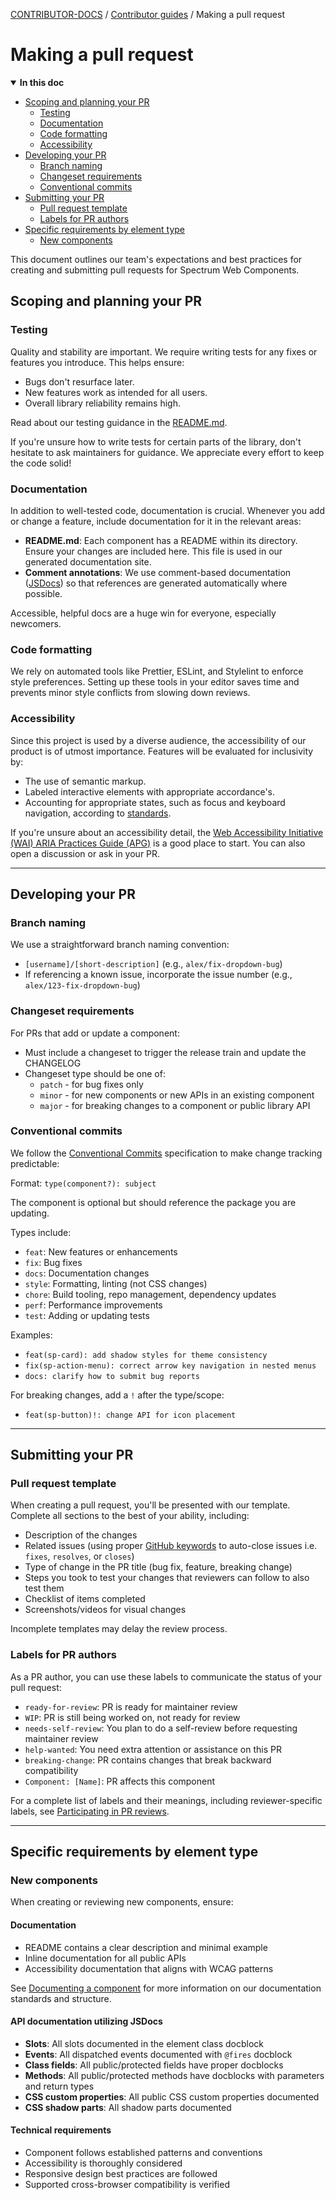 <!-- Generated breadcrumbs - DO NOT EDIT -->

[CONTRIBUTOR-DOCS](../README.md) / [Contributor guides](README.md) / Making a pull request

<!-- Document title (editable) -->

# Making a pull request

<!-- Generated TOC - DO NOT EDIT -->

<details open>
<summary><strong>In this doc</strong></summary>

- [Scoping and planning your PR](#scoping-and-planning-your-pr)
    - [Testing](#testing)
    - [Documentation](#documentation)
    - [Code formatting](#code-formatting)
    - [Accessibility](#accessibility)
- [Developing your PR](#developing-your-pr)
    - [Branch naming](#branch-naming)
    - [Changeset requirements](#changeset-requirements)
    - [Conventional commits](#conventional-commits)
- [Submitting your PR](#submitting-your-pr)
    - [Pull request template](#pull-request-template)
    - [Labels for PR authors](#labels-for-pr-authors)
- [Specific requirements by element type](#specific-requirements-by-element-type)
    - [New components](#new-components)

</details>

<!-- Document content (editable) -->

This document outlines our team's expectations and best practices for creating and submitting pull requests for Spectrum Web Components.

## Scoping and planning your PR

### Testing

Quality and stability are important. We require writing tests for any fixes or features you introduce. This helps ensure:

- Bugs don't resurface later.
- New features work as intended for all users.
- Overall library reliability remains high.

Read about our testing guidance in the [README.md](../README.md).

If you're unsure how to write tests for certain parts of the library, don't hesitate to ask maintainers for guidance. We appreciate every effort to keep the code solid!

### Documentation

In addition to well-tested code, documentation is crucial. Whenever you add or change a feature, include documentation for it in the relevant areas:

- **README.md**: Each component has a README within its directory. Ensure your changes are included here. This file is used in our generated documentation site.
- **Comment annotations**: We use comment-based documentation ([JSDocs](https://jsdoc.app/)) so that references are generated automatically where possible.

Accessible, helpful docs are a huge win for everyone, especially newcomers.

### Code formatting

We rely on automated tools like Prettier, ESLint, and Stylelint to enforce style preferences. Setting up these tools in your editor saves time and prevents minor style conflicts from slowing down reviews.

### Accessibility

Since this project is used by a diverse audience, the accessibility of our product is of utmost importance. Features will be evaluated for inclusivity by:

- The use of semantic markup.
- Labeled interactive elements with appropriate accordance's.
- Accounting for appropriate states, such as focus and keyboard navigation, according to [standards](https://www.w3.org/WAI/perspective-videos/keyboard/).

If you're unsure about an accessibility detail, the [Web Accessibility Initiative (WAI) ARIA Practices Guide (APG)](https://www.w3.org/WAI/ARIA/apg/patterns/) is a good place to start. You can also open a discussion or ask in your PR.

---

## Developing your PR

### Branch naming

We use a straightforward branch naming convention:

- `[username]/[short-description]` (e.g., `alex/fix-dropdown-bug`)
- If referencing a known issue, incorporate the issue number (e.g., `alex/123-fix-dropdown-bug`)

### Changeset requirements

For PRs that add or update a component:

- Must include a changeset to trigger the release train and update the CHANGELOG
- Changeset type should be one of:
    - `patch` - for bug fixes only
    - `minor` - for new components or new APIs in an existing component
    - `major` - for breaking changes to a component or public library API

### Conventional commits

We follow the [Conventional Commits](https://www.conventionalcommits.org/en/v1.0.0/) specification to make change tracking predictable:

Format: `type(component?): subject`

The component is optional but should reference the package you are updating.

Types include:

- `feat`: New features or enhancements
- `fix`: Bug fixes
- `docs`: Documentation changes
- `style`: Formatting, linting (not CSS changes)
- `chore`: Build tooling, repo management, dependency updates
- `perf`: Performance improvements
- `test`: Adding or updating tests

Examples:

- `feat(sp-card): add shadow styles for theme consistency`
- `fix(sp-action-menu): correct arrow key navigation in nested menus`
- `docs: clarify how to submit bug reports`

For breaking changes, add a `!` after the type/scope:

- `feat(sp-button)!: change API for icon placement`

---

## Submitting your PR

### Pull request template

When creating a pull request, you'll be presented with our template. Complete all sections to the best of your ability, including:

- Description of the changes
- Related issues (using proper [GitHub keywords](https://docs.github.com/en/get-started/writing-on-github/working-with-advanced-formatting/using-keywords-in-issues-and-pull-requests#linking-a-pull-request-to-an-issue) to auto-close issues i.e. `fixes`, `resolves`, or `closes`)
- Type of change in the PR title (bug fix, feature, breaking change)
- Steps you took to test your changes that reviewers can follow to also test them
- Checklist of items completed
- Screenshots/videos for visual changes

Incomplete templates may delay the review process.

### Labels for PR authors

As a PR author, you can use these labels to communicate the status of your pull request:

- `ready-for-review`: PR is ready for maintainer review
- `WIP`: PR is still being worked on, not ready for review
- `needs-self-review`: You plan to do a self-review before requesting maintainer review
- `help-wanted`: You need extra attention or assistance on this PR
- `breaking-change`: PR contains changes that break backward compatibility
- `Component: [Name]`: PR affects this component

For a complete list of labels and their meanings, including reviewer-specific labels, see [Participating in PR reviews](05_participating-in-pr-reviews.md#labels-and-their-meanings).

---

## Specific requirements by element type

### New components

When creating or reviewing new components, ensure:

#### Documentation

- README contains a clear description and minimal example
- Inline documentation for all public APIs
- Accessibility documentation that aligns with WCAG patterns

See [Documenting a component](https://opensource.adobe.com/spectrum-web-components/guides/adding-component/#documenting-the-component) for more information on our documentation standards and structure.

#### API documentation utilizing JSDocs

- **Slots**: All slots documented in the element class docblock
- **Events**: All dispatched events documented with `@fires` docblock
- **Class fields**: All public/protected fields have proper docblocks
- **Methods**: All public/protected methods have docblocks with parameters and return types
- **CSS custom properties**: All public CSS custom properties documented
- **CSS shadow parts**: All shadow parts documented

#### Technical requirements

- Component follows established patterns and conventions
- Accessibility is thoroughly considered
- Responsive design best practices are followed
- Supported cross-browser compatibility is verified
